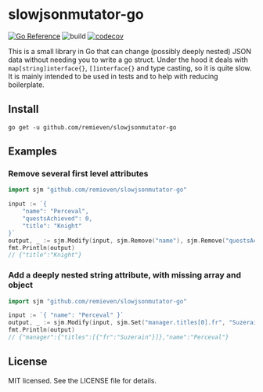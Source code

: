 # slowjsonmutator-go

[![Go Reference](https://pkg.go.dev/badge/github.com/remieven/slowjsonmutator-go.svg)](https://pkg.go.dev/github.com/remieven/slowjsonmutator-go)
![build](https://github.com/RemiEven/slowjsonmutator-go/actions/workflows/onPush.yml/badge.svg)
[![codecov](https://codecov.io/gh/RemiEven/slowjsonmutator-go/branch/main/graph/badge.svg?token=MDO8Y8BXNV)](https://codecov.io/gh/RemiEven/slowjsonmutator-go)

This is a small library in Go that can change (possibly deeply nested) JSON data without needing you to write a go struct.
Under the hood it deals with `map[string]interface{}`, `[]interface{}` and type casting, so it is quite slow.
It is mainly intended to be used in tests and to help with reducing boilerplate.

## Install

`go get -u github.com/remieven/slowjsonmutator-go`

## Examples

### Remove several first level attributes

```go
import sjm "github.com/remieven/slowjsonmutator-go"

input := `{
    "name": "Perceval",
    "questsAchieved": 0,
    "title": "Knight"
}`
output, _ := sjm.Modify(input, sjm.Remove("name"), sjm.Remove("questsAchieved"))
fmt.Println(output)
// {"title":"Knight"}
```

### Add a deeply nested string attribute, with missing array and object

```go
import sjm "github.com/remieven/slowjsonmutator-go"

input := `{ "name": "Perceval" }`
output, _ := sjm.Modify(input, sjm.Set("manager.titles[0].fr", "Suzerain"))
fmt.Println(output)
// {"manager":{"titles":[{"fr":"Suzerain"}]},"name":"Perceval"}
```

## License

MIT licensed. See the LICENSE file for details.